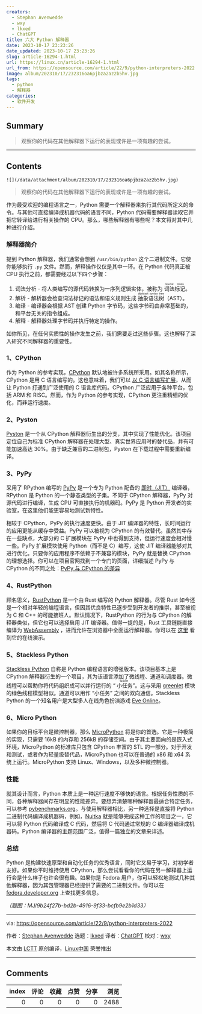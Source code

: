```yaml
---
creators:
  - Stephan Avenwedde
  - wxy
  - lkxed
  - ChatGPT
title: 六大 Python 解释器
date: 2023-10-17 23:23:26
date_updated: 2023-10-17 23:23:26
slug: article-16294-1.html
url: https://linux.cn/article-16294-1.html
url_from: https://opensource.com/article/22/9/python-interpreters-2022
image: album/202310/17/232316oa6pjbza2az2b5hv.jpg
tags:
  - python
  - 解释器
categories:
  - 软件开发
---
```


## Summary

> 观察你的代码在其他解释器下运行的表现或许是一项有趣的尝试。

***

<!-- more -->

## Contents

`![](/data/attachment/album/202310/17/232316oa6pjbza2az2b5hv.jpg)`

> 
> 观察你的代码在其他解释器下运行的表现或许是一项有趣的尝试。
> 
> 
> 

作为最受欢迎的编程语言之一，Python 需要一个解释器来执行其代码所定义的命令。与其他可直接编译成机器代码的语言不同，Python 代码需要解释器读取它并把它转译给进行相关操作的 CPU。那么，哪些解释器有哪些呢？本文将对其中几种进行介绍。

### 解释器简介

提到 Python 解释器，我们通常会想到 `/usr/bin/python` 这个二进制文件。它使你能够执行 `.py` 文件。然而，解释操作仅仅是其中一环。在 Python 代码真正被 CPU 执行之前，都需要经过以下四个步骤：

1. 词法分析 - 将人类编写的源代码转换为一序列逻辑实体，被称为 <ruby> 词法标记 <rt>  lexical token </rt></ruby>。
2. 解析 - 解析器会检查词法标记的语法和语义规则生成 <ruby> 抽象语法树 <rt>  abstract syntax tree </rt></ruby>（AST）。
3. 编译 - 编译器会根据 AST 创建 Python 字节码，这些字节码由非常基础的，和平台无关的指令组成。
4. 解释 - 解释器处理字节码并执行特定的操作。

如你所见，在任何实质性的操作发生之前，我们需要走过这些步骤。这也解释了深入研究不同解释器的重要性。

### 1、CPython

作为 Python 的参考实现，[CPython](https://github.com/python/cpython#general-information) 默认地被许多系统所采用。如其名称所示，CPython 是用 C 语言编写的。这也意味着，我们可以 [以 C 语言编写扩展](https://opensource.com/article/21/4/cython)，从而让 Python 打通到广泛使用的 C 语言库代码。CPython 广泛应用于各种平台，包括 ARM 和 RISC。然而，作为 Python 的参考实现，CPython 更注重精细的优化，而非运行速度。

### 2、Pyston

[Pyston](https://github.com/pyston/pyston) 是一个从 CPython 解释器衍生出的分支，其中实现了性能优化。该项目定位自己为标准 CPython 解释器在处理大型、真实世界应用时的替代品，并有可能加速高达 30%。由于缺乏兼容的二进制包，Pyston 在下载过程中需要重新编译。

### 3、PyPy

采用了 RPython 编写的 [PyPy](https://foss.heptapod.net/pypy/pypy) 是一个专为 Python 配备的 [即时（JIT）](https://en.wikipedia.org/wiki/Just-in-time_compilation) 编译器，RPython 是 Python 的一个静态类型的子集。不同于 CPython 解释器，PyPy 对源代码进行编译，生成 CPU 可直接执行的机器码。PyPy 是 Python 开发者的实验室，在这里他们能更容易地测试新特性。

相较于 CPython，PyPy 的执行速度更快。由于 JIT 编译器的特性，长时间运行的应用更能从缓存中受益。PyPy 可以被视为 CPython 的有效替代。虽然其中存在一些缺点，大部分的 C 扩展模块在 PyPy 中也得到支持，但运行速度会相对慢一些。PyPy 扩展模块使用 Python（而不是 C）编写，这使 JIT 编译器能够对其进行优化。只要你的应用程序不依赖于不兼容的模块，PyPy 就是替换 CPython 的理想选择。你可以在项目官网找到一个专门的页面，详细描述 PyPy 与 CPython 的不同之处：[PyPy 与 CPython 的差异](https://doc.pypy.org/en/latest/cpython_differences.html)

### 4、RustPython

顾名思义，[RustPython](https://github.com/RustPython/RustPython) 是一个由 Rust 编写的 Python 解释器。尽管 Rust 如今还是一个相对年轻的编程语言，但因其优良特性已逐步受到开发者的推崇，甚至被视为 C 和 C++ 的可能接班人。默认情况下，RustPython 的行为与 CPython 的解释器类似，但它也可以选择启用 JIT 编译器。值得一提的是，Rust 工具链能直接编译为 [WebAssembly](https://opensource.com/article/21/3/webassembly-firefox) ，进而允许在浏览器中全面运行解释器。你可以在 [这里](https://rustpython.github.io/demo/) 看到它的在线演示。

### 5、Stackless Python

[Stackless Python](https://github.com/stackless-dev/stackless) 自称是 Python 编程语言的增强版本。该项目基本上是 CPython 解释器衍生的一个项目，其为该语言添加了微线程、通道和调度器。微线程可以帮助你将代码组织成可以并行运行的 “<ruby> 小任务 <rt>  tasklet </rt></ruby>”。这与采用 [greenlet](https://pypi.org/project/greenlet/) 模块的绿色线程模型相似。通道可以用作 “小任务” 之间的双向通信。Stackless Python 的一个知名用户是大型多人在线角色扮演游戏 [Eve Online](https://www.eveonline.com/)。

### 6、Micro Python

如果你的目标平台是微控制器，那么 [MicroPython](https://micropython.org) 将是你的首选。它是一种极简的实现，只需要 16kB 的内存和 256kB 的存储空间。由于其主要面向的是嵌入式环境，MicroPython 的标准库只包含 CPython 丰富的 STL 的一部分。对于开发和测试，或者作为轻量级替代品，MicroPython 也可以在普通的 x86 和 x64 系统上运行。MicroPython 支持 Linux、Windows，以及多种微控制器。

### 性能

就其设计而言，Python 本质上是一种运行速度不够快的语言。根据任务性质的不同，各种解释器间存在明显的性能差异。要想弄清楚哪种解释器最适合特定任务，可以参考 [pybenchmarks.org](https://pybenchmarks.org/)。与使用解释器相比，另一种选择是直接将 Python 二进制代码编译成机器码，例如，[Nuitka](https://github.com/Nuitka/Nuitka) 就是能够完成这种工作的项目之一，它可以将 Python 代码编译成 C 代码，然后将 C 代码通过常规的 C 编译器编译成机器码。Python 编译器的主题范围广泛，值得一篇独立的文章来详述。

### 总结

Python 是构建快速原型和自动化任务的优秀语言，同时它又易于学习，对初学者友好。如果你平时维持使用 CPython，那么尝试看看你的代码在另一解释器上运行会是什么样子也许会很有趣。如果你是 Fedora 用户，你可以轻松地测试几种其他解释器，因为其包管理器已经提供了需要的二进制文件。你可以在 [fedora.developer.org](https://developer.fedoraproject.org/tech/languages/python/multiple-pythons.html) 上查找更多信息。

*（题图：MJ/9b24f27b-bd2b-4916-9f33-bcfb9e2b1d33）*

---

via: <https://opensource.com/article/22/9/python-interpreters-2022>

作者：[Stephan Avenwedde](https://opensource.com/users/hansic99) 选题：[lkxed](https://github.com/lkxed) 译者：[ChatGPT](https://linux.cn/lctt/ChatGPT) 校对：[wxy](https://github.com/wxy)

本文由 [LCTT](https://github.com/LCTT/TranslateProject) 原创编译，[Linux中国](https://linux.cn/) 荣誉推出

***

## Comments


|   index |   评论 |   收藏 |   点赞 |   分享 |   浏览 |
|--------:|-------:|-------:|-------:|-------:|-------:|
|       0 |      0 |      0 |      0 |      0 |   2488 |
